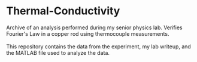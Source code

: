 # Thermal-Conductivity
Archive of an analysis performed during my senior physics lab. Verifies Fourier's Law in a copper rod using thermocouple measurements. <br>
<br>
This repository contains the data from the experiment, my lab writeup, and the MATLAB file used to analyze the data.
